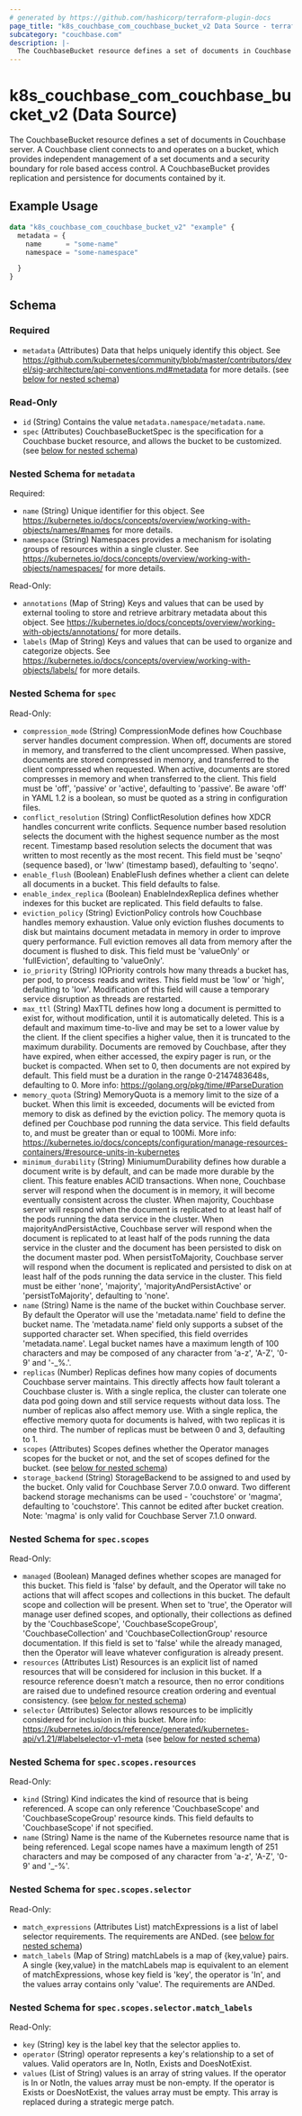 ```yaml
---
# generated by https://github.com/hashicorp/terraform-plugin-docs
page_title: "k8s_couchbase_com_couchbase_bucket_v2 Data Source - terraform-provider-k8s"
subcategory: "couchbase.com"
description: |-
  The CouchbaseBucket resource defines a set of documents in Couchbase server. A Couchbase client connects to and operates on a bucket, which provides independent management of a set documents and a security boundary for role based access control. A CouchbaseBucket provides replication and persistence for documents contained by it.
---
```


# k8s_couchbase_com_couchbase_bucket_v2 (Data Source)

The CouchbaseBucket resource defines a set of documents in Couchbase server. A Couchbase client connects to and operates on a bucket, which provides independent management of a set documents and a security boundary for role based access control. A CouchbaseBucket provides replication and persistence for documents contained by it.

## Example Usage

```terraform
data "k8s_couchbase_com_couchbase_bucket_v2" "example" {
  metadata = {
    name      = "some-name"
    namespace = "some-namespace"

  }
}
```

<!-- schema generated by tfplugindocs -->
## Schema

### Required

- `metadata` (Attributes) Data that helps uniquely identify this object. See https://github.com/kubernetes/community/blob/master/contributors/devel/sig-architecture/api-conventions.md#metadata for more details. (see [below for nested schema](#nestedatt--metadata))

### Read-Only

- `id` (String) Contains the value `metadata.namespace/metadata.name`.
- `spec` (Attributes) CouchbaseBucketSpec is the specification for a Couchbase bucket resource, and allows the bucket to be customized. (see [below for nested schema](#nestedatt--spec))

<a id="nestedatt--metadata"></a>
### Nested Schema for `metadata`

Required:

- `name` (String) Unique identifier for this object. See https://kubernetes.io/docs/concepts/overview/working-with-objects/names/#names for more details.
- `namespace` (String) Namespaces provides a mechanism for isolating groups of resources within a single cluster. See https://kubernetes.io/docs/concepts/overview/working-with-objects/namespaces/ for more details.

Read-Only:

- `annotations` (Map of String) Keys and values that can be used by external tooling to store and retrieve arbitrary metadata about this object. See https://kubernetes.io/docs/concepts/overview/working-with-objects/annotations/ for more details.
- `labels` (Map of String) Keys and values that can be used to organize and categorize objects. See https://kubernetes.io/docs/concepts/overview/working-with-objects/labels/ for more details.


<a id="nestedatt--spec"></a>
### Nested Schema for `spec`

Read-Only:

- `compression_mode` (String) CompressionMode defines how Couchbase server handles document compression.  When off, documents are stored in memory, and transferred to the client uncompressed. When passive, documents are stored compressed in memory, and transferred to the client compressed when requested.  When active, documents are stored compresses in memory and when transferred to the client.  This field must be 'off', 'passive' or 'active', defaulting to 'passive'.  Be aware 'off' in YAML 1.2 is a boolean, so must be quoted as a string in configuration files.
- `conflict_resolution` (String) ConflictResolution defines how XDCR handles concurrent write conflicts.  Sequence number based resolution selects the document with the highest sequence number as the most recent. Timestamp based resolution selects the document that was written to most recently as the most recent.  This field must be 'seqno' (sequence based), or 'lww' (timestamp based), defaulting to 'seqno'.
- `enable_flush` (Boolean) EnableFlush defines whether a client can delete all documents in a bucket. This field defaults to false.
- `enable_index_replica` (Boolean) EnableIndexReplica defines whether indexes for this bucket are replicated. This field defaults to false.
- `eviction_policy` (String) EvictionPolicy controls how Couchbase handles memory exhaustion.  Value only eviction flushes documents to disk but maintains document metadata in memory in order to improve query performance.  Full eviction removes all data from memory after the document is flushed to disk.  This field must be 'valueOnly' or 'fullEviction', defaulting to 'valueOnly'.
- `io_priority` (String) IOPriority controls how many threads a bucket has, per pod, to process reads and writes. This field must be 'low' or 'high', defaulting to 'low'.  Modification of this field will cause a temporary service disruption as threads are restarted.
- `max_ttl` (String) MaxTTL defines how long a document is permitted to exist for, without modification, until it is automatically deleted.  This is a default and maximum time-to-live and may be set to a lower value by the client.  If the client specifies a higher value, then it is truncated to the maximum durability.  Documents are removed by Couchbase, after they have expired, when either accessed, the expiry pager is run, or the bucket is compacted.  When set to 0, then documents are not expired by default.  This field must be a duration in the range 0-2147483648s, defaulting to 0.  More info: https://golang.org/pkg/time/#ParseDuration
- `memory_quota` (String) MemoryQuota is a memory limit to the size of a bucket.  When this limit is exceeded, documents will be evicted from memory to disk as defined by the eviction policy.  The memory quota is defined per Couchbase pod running the data service.  This field defaults to, and must be greater than or equal to 100Mi.  More info: https://kubernetes.io/docs/concepts/configuration/manage-resources-containers/#resource-units-in-kubernetes
- `minimum_durability` (String) MiniumumDurability defines how durable a document write is by default, and can be made more durable by the client.  This feature enables ACID transactions. When none, Couchbase server will respond when the document is in memory, it will become eventually consistent across the cluster.  When majority, Couchbase server will respond when the document is replicated to at least half of the pods running the data service in the cluster.  When majorityAndPersistActive, Couchbase server will respond when the document is replicated to at least half of the pods running the data service in the cluster and the document has been persisted to disk on the document master pod.  When persistToMajority, Couchbase server will respond when the document is replicated and persisted to disk on at least half of the pods running the data service in the cluster.  This field must be either 'none', 'majority', 'majorityAndPersistActive' or 'persistToMajority', defaulting to 'none'.
- `name` (String) Name is the name of the bucket within Couchbase server.  By default the Operator will use the 'metadata.name' field to define the bucket name.  The 'metadata.name' field only supports a subset of the supported character set.  When specified, this field overrides 'metadata.name'.  Legal bucket names have a maximum length of 100 characters and may be composed of any character from 'a-z', 'A-Z', '0-9' and '-_%.'.
- `replicas` (Number) Replicas defines how many copies of documents Couchbase server maintains.  This directly affects how fault tolerant a Couchbase cluster is.  With a single replica, the cluster can tolerate one data pod going down and still service requests without data loss.  The number of replicas also affect memory use.  With a single replica, the effective memory quota for documents is halved, with two replicas it is one third.  The number of replicas must be between 0 and 3, defaulting to 1.
- `scopes` (Attributes) Scopes defines whether the Operator manages scopes for the bucket or not, and the set of scopes defined for the bucket. (see [below for nested schema](#nestedatt--spec--scopes))
- `storage_backend` (String) StorageBackend to be assigned to and used by the bucket. Only valid for Couchbase Server 7.0.0 onward. Two different backend storage mechanisms can be used - 'couchstore' or 'magma', defaulting to 'couchstore'. This cannot be edited after bucket creation. Note: 'magma' is only valid for Couchbase Server 7.1.0 onward.

<a id="nestedatt--spec--scopes"></a>
### Nested Schema for `spec.scopes`

Read-Only:

- `managed` (Boolean) Managed defines whether scopes are managed for this bucket. This field is 'false' by default, and the Operator will take no actions that will affect scopes and collections in this bucket.  The default scope and collection will be present.  When set to 'true', the Operator will manage user defined scopes, and optionally, their collections as defined by the 'CouchbaseScope', 'CouchbaseScopeGroup', 'CouchbaseCollection' and 'CouchbaseCollectionGroup' resource documentation.  If this field is set to 'false' while the  already managed, then the Operator will leave whatever configuration is already present.
- `resources` (Attributes List) Resources is an explicit list of named resources that will be considered for inclusion in this bucket.  If a resource reference doesn't match a resource, then no error conditions are raised due to undefined resource creation ordering and eventual consistency. (see [below for nested schema](#nestedatt--spec--scopes--resources))
- `selector` (Attributes) Selector allows resources to be implicitly considered for inclusion in this bucket.  More info: https://kubernetes.io/docs/reference/generated/kubernetes-api/v1.21/#labelselector-v1-meta (see [below for nested schema](#nestedatt--spec--scopes--selector))

<a id="nestedatt--spec--scopes--resources"></a>
### Nested Schema for `spec.scopes.resources`

Read-Only:

- `kind` (String) Kind indicates the kind of resource that is being referenced.  A scope can only reference 'CouchbaseScope' and 'CouchbaseScopeGroup' resource kinds.  This field defaults to 'CouchbaseScope' if not specified.
- `name` (String) Name is the name of the Kubernetes resource name that is being referenced. Legal scope names have a maximum length of 251 characters and may be composed of any character from 'a-z', 'A-Z', '0-9' and '_-%'.


<a id="nestedatt--spec--scopes--selector"></a>
### Nested Schema for `spec.scopes.selector`

Read-Only:

- `match_expressions` (Attributes List) matchExpressions is a list of label selector requirements. The requirements are ANDed. (see [below for nested schema](#nestedatt--spec--scopes--selector--match_expressions))
- `match_labels` (Map of String) matchLabels is a map of {key,value} pairs. A single {key,value} in the matchLabels map is equivalent to an element of matchExpressions, whose key field is 'key', the operator is 'In', and the values array contains only 'value'. The requirements are ANDed.

<a id="nestedatt--spec--scopes--selector--match_expressions"></a>
### Nested Schema for `spec.scopes.selector.match_labels`

Read-Only:

- `key` (String) key is the label key that the selector applies to.
- `operator` (String) operator represents a key's relationship to a set of values. Valid operators are In, NotIn, Exists and DoesNotExist.
- `values` (List of String) values is an array of string values. If the operator is In or NotIn, the values array must be non-empty. If the operator is Exists or DoesNotExist, the values array must be empty. This array is replaced during a strategic merge patch.
